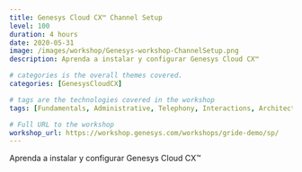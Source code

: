 ```yaml
---
title: Genesys Cloud CX™️ Channel Setup
level: 100
duration: 4 hours
date: 2020-05-31
image: /images/workshop/Genesys-workshop-ChannelSetup.png
description: Aprenda a instalar y configurar Genesys Cloud CX™️

# categories is the overall themes covered. 
categories: [GenesysCloudCX]

# tags are the technologies covered in the workshop
tags: [Fundamentals, Administrative, Telephony, Interactions, Architect]

# Full URL to the workshop
workshop_url: https://workshop.genesys.com/workshops/gride-demo/sp/
---
```


Aprenda a instalar y configurar Genesys Cloud CX™️
